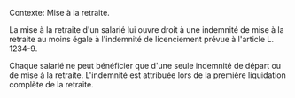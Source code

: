Contexte: Mise à la retraite.

La mise à la retraite d'un salarié lui ouvre droit à une indemnité de mise à la retraite au moins égale à l'indemnité de licenciement prévue à l'article L. 1234-9.

Chaque salarié ne peut bénéficier que d'une seule indemnité de départ ou de mise à la retraite. L'indemnité est attribuée lors de la première liquidation complète de la retraite.